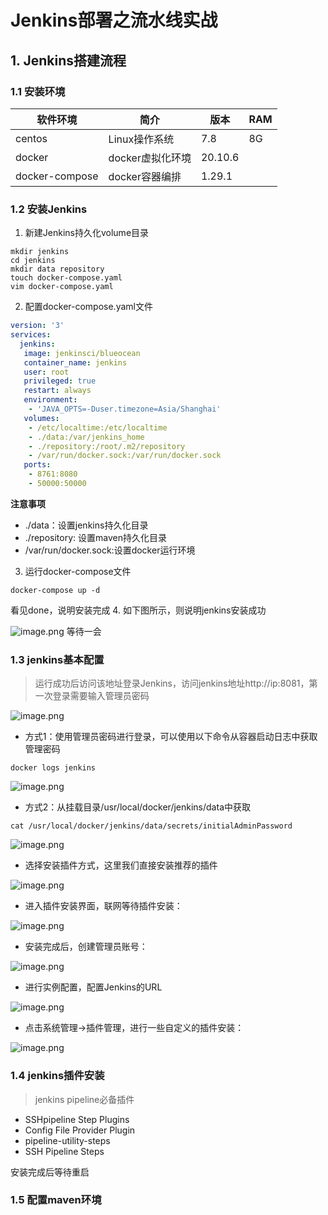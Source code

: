 # Jenkins部署之流水线实战
## 1. Jenkins搭建流程
### 1.1 安装环境
|软件环境|简介|版本|RAM
|-------|-------|-------|-------|
|centos|Linux操作系统|7.8|8G|
|docker|docker虚拟化环境|20.10.6||
|docker-compose|docker容器编排|1.29.1||
### 1.2 安装Jenkins
1. 新建Jenkins持久化volume目录
```shell
mkdir jenkins
cd jenkins
mkdir data repository
touch docker-compose.yaml
vim docker-compose.yaml
```
2. 配置docker-compose.yaml文件
```yaml
version: '3'
services:
  jenkins:
   image: jenkinsci/blueocean
   container_name: jenkins
   user: root
   privileged: true
   restart: always
   environment:
    - 'JAVA_OPTS=-Duser.timezone=Asia/Shanghai'
   volumes:
    - /etc/localtime:/etc/localtime
    - ./data:/var/jenkins_home
    - ./repository:/root/.m2/repository
    - /var/run/docker.sock:/var/run/docker.sock
   ports:
    - 8761:8080
    - 50000:50000
```
**注意事项**
- ./data：设置jenkins持久化目录
- ./repository: 设置maven持久化目录
- /var/run/docker.sock:设置docker运行环境
3. 运行docker-compose文件
```shell
docker-compose up -d
```
看见done，说明安装完成
4. 如下图所示，则说明jenkins安装成功

![image.png](https://oss.sparksys.top/halo/image_1585184181507.png)
等待一会
### 1.3 jenkins基本配置
> 运行成功后访问该地址登录Jenkins，访问jenkins地址http://ip:8081，第一次登录需要输入管理员密码

![image.png](https://oss.sparksys.top/halo/image_1585184355186.png)
- 方式1：使用管理员密码进行登录，可以使用以下命令从容器启动日志中获取管理密码
```Shell
docker logs jenkins
```
![image.png](https://oss.sparksys.top/halo/image_1585186880497.png)
- 方式2：从挂载目录/usr/local/docker/jenkins/data中获取
```Shell
cat /usr/local/docker/jenkins/data/secrets/initialAdminPassword
```
![image.png](https://oss.sparksys.top/halo/image_1585184618794.png)

- 选择安装插件方式，这里我们直接安装推荐的插件

![image.png](https://oss.sparksys.top/halo/image_1585184660409.png)

- 进入插件安装界面，联网等待插件安装：

![image.png](https://oss.sparksys.top/halo/image_1585184687020.png)
- 安装完成后，创建管理员账号：

![image.png](https://oss.sparksys.top/halo/image_1585184745473.png)
- 进行实例配置，配置Jenkins的URL

![image.png](https://oss.sparksys.top/halo/image_1585184779788.png)
- 点击系统管理->插件管理，进行一些自定义的插件安装：

![image.png](https://oss.sparksys.top/halo/image_1585184904799.png)

### 1.4 jenkins插件安装
> jenkins pipeline必备插件
- SSHpipeline Step Plugins
- Config File Provider Plugin
- pipeline-utility-steps
- SSH Pipeline Steps

安装完成后等待重启

### 1.5 配置maven环境


